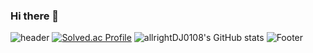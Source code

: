 ### Hi there 👋
![header](https://capsule-render.vercel.app/api?type=waving&customColorList=0,2,2,5,30&height=200&section=header&text=Dazzling&fontSize=100&fontColor=d6ace6)
[![Solved.ac Profile](http://mazassumnida.wtf/api/generate_badge?boj=ever0108)](https://solved.ac/ever0108)
![allrightDJ0108's GitHub stats](https://github-readme-stats.vercel.app/api?username=allrightDJ0108&show_icons=true&theme=dracula&line_height=20)
![Footer](https://capsule-render.vercel.app/api?type=waving&customColorList=0,2,2,5,30&height=200&section=footer)
 <!-- 백준 잔디 현황 -->
 <!-- <img src="http://mazandi.herokuapp.com/api?handle=ever0108&theme=warm"/> -->
<!--
**allrightDJ0108/allrightDJ0108** is a ✨ _special_ ✨ repository because its `README.md` (this file) appears on your GitHub profile.

Here are some ideas to get you started:

- 🔭 I’m currently working on ...
- 🌱 I’m currently learning ...
- 👯 I’m looking to collaborate on ...
- 🤔 I’m looking for help with ...
- 💬 Ask me about ...
- 📫 How to reach me: ...
- 😄 Pronouns: ...
- ⚡ Fun fact: ...
-->
